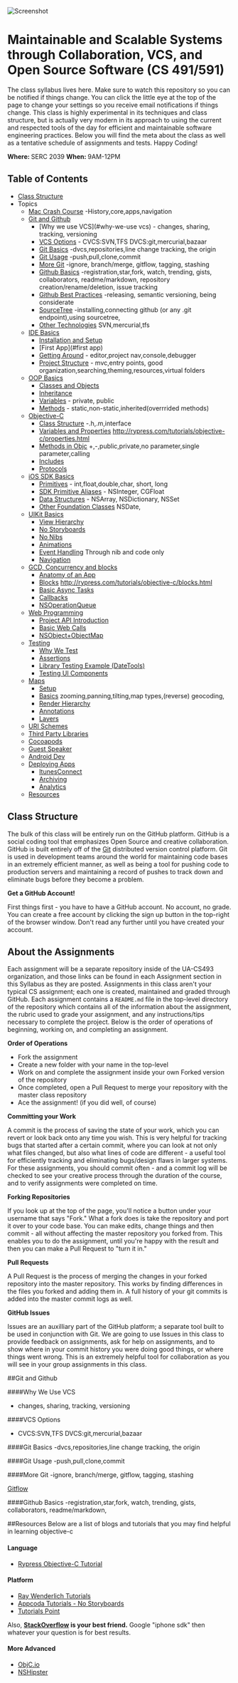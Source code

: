 ![Screenshot](https://raw.github.com/UA-CS493/Syllabus/master/Resources/Images/header.png)

Maintainable and Scalable Systems through Collaboration, VCS, and Open Source Software (CS 491/591)
========

The class syllabus lives here. Make sure to watch this repository so you can be notified if things change. You can click the little eye at the top of the page to change your settings so you receive email notifications if things change. This class is highly experimental in its techniques and class structure, but is actually very modern in its approach to using the current and respected tools of the day for efficient and maintainable software engineering practices. Below you will find the meta about the class as well as a tentative schedule of assignments and tests. Happy Coding!

<b>Where: </b> SERC 2039       <b>When: </b> 9AM-12PM

## Table of Contents
* [Class Structure](#class-structure)
* Topics
  * [Mac Crash Course](#mac-crash-course) -History,core,apps,navigation
  * [Git and Github](#git-and-github)
     * [Why we use VCS](#why-we-use vcs) - changes, sharing, tracking, versioning
     * [VCS Options](#vcs-options) - CVCS:SVN,TFS DVCS:git,mercurial,bazaar
     * [Git Basics](#git-basics) -dvcs,repositories,line change tracking, the origin
     * [Git Usage](#git-usage) -push,pull,clone,commit
     * [More Git](#more-git) -ignore, branch/merge, gitflow, tagging, stashing
     * [Github Basics](#github-basics) -registration,star,fork, watch, trending, gists, collaborators, readme/markdown, repository creation/rename/deletion, issue tracking
     * [Github Best Practices](#github-best-practices) -releasing, semantic versioning, being considerate
     * [SourceTree](#sourcetree) -installing,connecting github (or any .git endpoint),using sourcetree,
     * [Other Technologies](#other-technologies) SVN,mercurial,tfs
  * [IDE Basics](#ide-basics)
     * [Installation and Setup](#installation-and-setup)
     * [First App](#first app)
     * [Getting Around](#getting-around) - editor,project nav,console,debugger
     * [Project Structure](#project-structure) - mvc,entry points, good organization,searching,theming,resources,virtual folders
  * [OOP Basics](#oop-basics)
     * [Classes and Objects](#classes-and-objects)
     * [Inheritance](#inheritance)
     * [Variables](#variables) - private, public
     * [Methods](#methods) - static,non-static,inherited(overrrided methods)
  * [Objective-C](#objective-c)
     * [Class Structure](#class-structure) -.h,.m,interface
     * [Variables and Properties](#variables-and-properties) http://rypress.com/tutorials/objective-c/properties.html
     * [Methods in Objc](#methods-in-objc) +,-,public,private,no parameter,single parameter,calling
     * [Includes](#includes)
     * [Protocols](#protocols)
  * [iOS SDK Basics](#ios-sdk-basics)
     * [Primitives](#primitives) - int,float,double,char, short, long 
     * [SDK Primitive Aliases](#sdk-primitive-aliases) - NSInteger, CGFloat
     * [Data Structures](#data-structures) - NSArray, NSDictionary, NSSet
     * [Other Foundation Classes](#other-foundation-classes) NSDate,
  * [UIKit Basics](#uikit-basics)
     * [View Hierarchy](#view-hierarchy)
     * [No Storyboards](#no-storyboards)
     * [No Nibs](#no-nibs)
     * [Animations](#animations)
     * [Event Handling](#event-handling) Through nib and code only
     * [Navigation](#navigation)
  * [GCD, Concurrency and blocks](#gcd-concurrency-and-concurrency)
     * [Anatomy of an App](#anatomy-of-an-app)
     * [Blocks](#callbacks) http://rypress.com/tutorials/objective-c/blocks.html
     * [Basic Async Tasks](#basic-async-tasks)
     * [Callbacks](#callbacks)
     * [NSOperationQueue](#nsoperationqueue)
  * [Web Programming](#web-programming)
     * [Project API Introduction](#project-api-introduction)
     * [Basic Web Calls](#basic-web-calls)
     * [NSObject+ObjectMap](#nsobject+objectmap)
  * [Testing](#testing)
     * [Why We Test](#why-we-test)
     * [Assertions](#basic-assertions)
     * [Library Testing Example (DateTools)](#library-testing-example-(datetools))
     * [Testing UI Components](#testing-ui-components)
  * [Maps](#maps)
     * [Setup](#setup)
     * [Basics](#basics) zooming,panning,tilting,map types,(reverse) geocoding,
     * [Render Hierarchy](#render-hierarchy)
     * [Annotations](#annotations)
     * [Layers](#layers)
  * [URI Schemes](#URI-Schemes)
  * [Third Party Libraries](#third-party-libraries)
  * [Cocoapods](#cocoapods)
  * [Guest Speaker](#guest-speaker)
  * [Android Dev](#android-dev)
  * [Deploying Apps](#deploying-apps)
     * [ItunesConnect](#itunes-connect)
     * [Archiving](#archiving)
     * [Analytics](#analytics)
  * [Resources](#resources) 

## Class Structure

The bulk of this class will be entirely run on the GitHub platform. GitHub is a social coding tool that emphasizes Open Source and creative collaboration. GitHub is built entirely off of the [Git](http://en.wikipedia.org/wiki/Git_(software)) distributed version control platform. Git is used in development teams around the world for maintaining code bases in an extremely efficient manner, as well as being a tool for pushing code to production servers and maintaining a record of pushes to track down and eliminate bugs before they become a problem.

**Get a GitHub Account!**

First things first - you have to have a GitHub account. No account, no grade. You can create a free account by clicking the sign up button in the top-right of the browser window. Don't read any further until you have created your account.


## About the Assignments

Each assignment will be a separate repository inside of the UA-CS493 organization, and those links can be found in each Assignment section in this Syllabus as they are posted. Assignments in this class aren't your typical CS assignment; each one is created, maintained and graded through GitHub. Each assignment contains a <code>README.md</code> file in the top-level directory of the repository which contains all of the information about the assignment, the rubric used to grade your assignment, and any instructions/tips necessary to complete the project. Below is the order of operations of beginning, working on, and completing an assignment.

**Order of Operations**
* Fork the assignment
* Create a new folder with your name in the top-level
* Work on and complete the assignment inside your own Forked version of the repository
* Once completed, open a Pull Request to merge your repository with the master class repository
* Ace the assignment! (if you did well, of course)
 
**Committing your Work**

A commit is the process of saving the state of your work, which you can revert or look back onto any time you wish. This is very helpful for tracking bugs that started after a certain commit, where you can look at not only what files changed, but also what lines of code are different - a useful tool for efficiently tracking and eliminating bugs/design flaws in larger systems. For these assignments, you should commit often - and a commit log will be checked to see your creative process through the duration of the course, and to verify assignments were completed on time.

**Forking Repositories**

If you look up at the top of the page, you'll notice a button under your username that says "Fork." What a fork does is take the repository and port it over to your code base. You can make edits, change things and then commit - all without affecting the master repository you forked from. This enables you to do the assignment, until you're happy with the result and then you can make a Pull Request to "turn it in."

**Pull Requests**

A Pull Request is the process of merging the changes in your forked repository into the master repository. This works by finding differences in the files you forked and adding them in. A full history of your git commits is added into the master commit logs as well.

**GitHub Issues**

Issues are an auxilliary part of the GitHub platform; a separate tool built to be used in conjunction with Git. We are going to use Issues in this class to provide feedback on assignments, ask for help on assignments, and to show where in your commit history you were doing good things, or where things went wrong. This is an extremely helpful tool for collaboration as you will see in your group assignments in this class.


##Git and Github


####Why We Use VCS
- changes, sharing, tracking, versioning

 
####VCS Options
- CVCS:SVN,TFS DVCS:git,mercurial,bazaar


####Git Basics
-dvcs,repositories,line change tracking, the origin


####Git Usage 
-push,pull,clone,commit

####More Git
-ignore, branch/merge, gitflow, tagging, stashing

[Gitflow](http://nvie.com/posts/a-successful-git-branching-model/)

####Github Basics
-registration,star,fork, watch, trending, gists, collaborators, readme/markdown,

##Resources
Below are a list of blogs and tutorials that you may find helpful in learning objective-c
 
#### Language
* [Rypress Objective-C Tutorial](http://rypress.com/tutorials/objective-c/)
 
#### Platform
* [Ray Wenderlich Tutorials](http://www.raywenderlich.com/tutorials)
* [Appcoda Tutorials - No Storyboards](http://www.appcoda.com/ios-programming-course/)
* [Tutorials Point](http://www.tutorialspoint.com/ios/index.htm)
 
Also, **[StackOverflow](http://stackoverflow.com/) is your best friend.** Google "iphone sdk" then whatever your question is for best results.
 
#### More Advanced
* [ObjC.io](http://www.objc.io/)
* [NSHipster](http://nshipster.com/)
